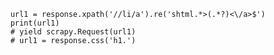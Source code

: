         url1 = response.xpath('//li/a').re('shtml.*>(.*?)<\/a>$')
        print(url1)
        # yield scrapy.Request(url1)
        # url1 = response.css('h1.')